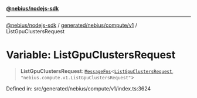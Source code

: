 [**@nebius/nodejs-sdk**](../../../../../README.md)

---

[@nebius/nodejs-sdk](../../../../../README.md) / [generated/nebius/compute/v1](../README.md) / ListGpuClustersRequest

# Variable: ListGpuClustersRequest

> **ListGpuClustersRequest**: [`MessageFns`](../../../../../runtime/protos/core/interfaces/MessageFns.md)\<[`ListGpuClustersRequest`](../interfaces/ListGpuClustersRequest.md), `"nebius.compute.v1.ListGpuClustersRequest"`\>

Defined in: src/generated/nebius/compute/v1/index.ts:3624
